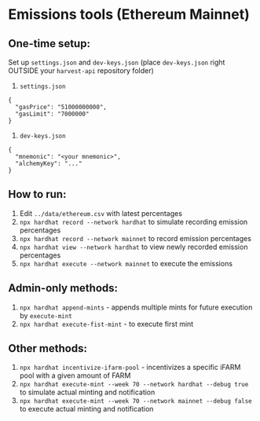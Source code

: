 # Emissions tools (Ethereum Mainnet)

## One-time setup:
Set up `settings.json` and `dev-keys.json` (place `dev-keys.json` right OUTSIDE your `harvest-api` repository folder)

1. `settings.json`
```
{
  "gasPrice": "51000000000",
  "gasLimit": "7000000"
}
```
1. `dev-keys.json`
```
{
  "mnemonic": "<your mnemonic>",
  "alchemyKey": "..."
}
```

## How to run:
1. Edit `../data/ethereum.csv` with latest percentages
1. `npx hardhat record --network hardhat` to simulate recording emission percentages
1. `npx hardhat record --network mainnet` to record emission percentages
1. `npx hardhat view --network hardhat` to view newly recorded emission percentages
1. `npx hardhat execute --network mainnet` to execute the emissions

## Admin-only methods:

1. `npx hardhat append-mints` - appends multiple mints for future execution by `execute-mint`
1. `npx hardhat execute-fist-mint` - to execute first mint

## Other methods:
1. `npx hardhat incentivize-ifarm-pool` - incentivizes a specific iFARM pool with a given amount of FARM
1. `npx hardhat execute-mint --week 70 --network hardhat --debug true` to simulate actual minting and notification
1. `npx hardhat execute-mint --week 70 --network mainnet --debug false` to execute actual minting and notification
